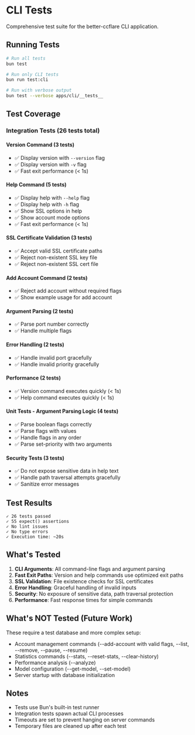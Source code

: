 # CLI Tests

Comprehensive test suite for the better-ccflare CLI application.

## Running Tests

```bash
# Run all tests
bun test

# Run only CLI tests
bun run test:cli

# Run with verbose output
bun test --verbose apps/cli/__tests__
```

## Test Coverage

### Integration Tests (26 tests total)

#### Version Command (3 tests)
- ✅ Display version with `--version` flag
- ✅ Display version with `-v` flag
- ✅ Fast exit performance (< 1s)

#### Help Command (5 tests)
- ✅ Display help with `--help` flag
- ✅ Display help with `-h` flag
- ✅ Show SSL options in help
- ✅ Show account mode options
- ✅ Fast exit performance (< 1s)

#### SSL Certificate Validation (3 tests)
- ✅ Accept valid SSL certificate paths
- ✅ Reject non-existent SSL key file
- ✅ Reject non-existent SSL cert file

#### Add Account Command (2 tests)
- ✅ Reject add account without required flags
- ✅ Show example usage for add account

#### Argument Parsing (2 tests)
- ✅ Parse port number correctly
- ✅ Handle multiple flags

#### Error Handling (2 tests)
- ✅ Handle invalid port gracefully
- ✅ Handle invalid priority gracefully

#### Performance (2 tests)
- ✅ Version command executes quickly (< 1s)
- ✅ Help command executes quickly (< 1s)

#### Unit Tests - Argument Parsing Logic (4 tests)
- ✅ Parse boolean flags correctly
- ✅ Parse flags with values
- ✅ Handle flags in any order
- ✅ Parse set-priority with two arguments

#### Security Tests (3 tests)
- ✅ Do not expose sensitive data in help text
- ✅ Handle path traversal attempts gracefully
- ✅ Sanitize error messages

## Test Results

```
✓ 26 tests passed
✓ 55 expect() assertions
✓ No lint issues
✓ No type errors
✓ Execution time: ~20s
```

## What's Tested

1. **CLI Arguments**: All command-line flags and argument parsing
2. **Fast Exit Paths**: Version and help commands use optimized exit paths
3. **SSL Validation**: File existence checks for SSL certificates
4. **Error Handling**: Graceful handling of invalid inputs
5. **Security**: No exposure of sensitive data, path traversal protection
6. **Performance**: Fast response times for simple commands

## What's NOT Tested (Future Work)

These require a test database and more complex setup:

- Account management commands (--add-account with valid flags, --list, --remove, --pause, --resume)
- Statistics commands (--stats, --reset-stats, --clear-history)
- Performance analysis (--analyze)
- Model configuration (--get-model, --set-model)
- Server startup with database initialization

## Notes

- Tests use Bun's built-in test runner
- Integration tests spawn actual CLI processes
- Timeouts are set to prevent hanging on server commands
- Temporary files are cleaned up after each test
